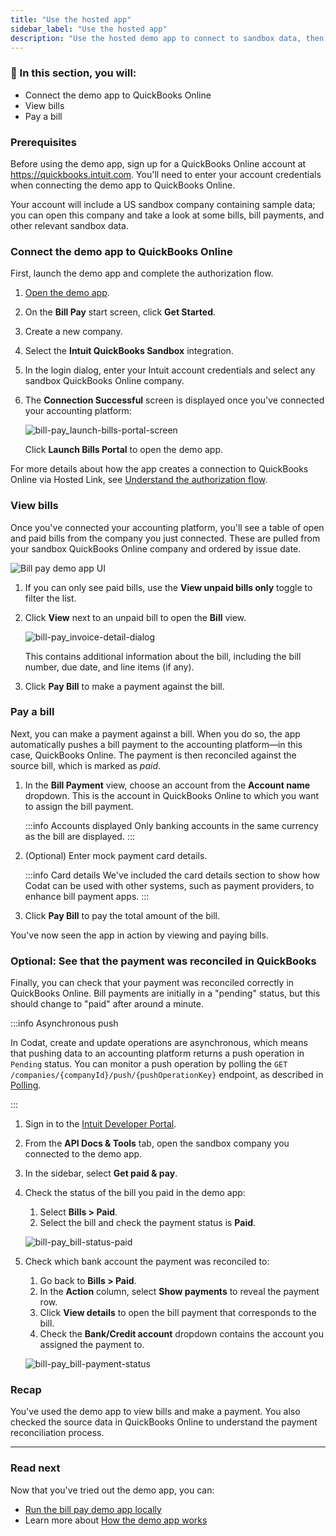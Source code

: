 ```yaml
---
title: "Use the hosted app"
sidebar_label: "Use the hosted app"
description: "Use the hosted demo app to connect to sandbox data, then view and pay bills. To close the loop, see how payments are reconciled in QuickBooks"
---
```


### 🚀 In this section, you will:

- Connect the demo app to QuickBooks Online
- View bills
- Pay a bill

### Prerequisites

Before using the demo app, sign up for a QuickBooks Online account at <a href="https://quickbooks.intuit.com/" target="_blank">https://quickbooks.intuit.com</a>. You'll need to enter your account credentials when connecting the demo app to QuickBooks Online.

Your account will include a US sandbox company containing sample data; you can open this company and take a look at some bills, bill payments, and other relevant sandbox data.

### Connect the demo app to QuickBooks Online

First, launch the demo app and complete the authorization flow.

1. <a href="https://demo-bill-pay.vercel.app/" target="_blank">Open the demo app</a>.
2. On the **Bill Pay** start screen, click **Get Started**.
3. Create a new company.
4. Select the **Intuit QuickBooks Sandbox** integration.   
5. In the login dialog, enter your Intuit account credentials and select any sandbox QuickBooks Online company. 

6. The **Connection Successful** screen is displayed once you've connected your accounting platform:

   ![bill-pay_launch-bills-portal-screen](/img/use-cases/bill-pay/bill-pay_launch-bills-portal-screen.png)

   Click **Launch Bills Portal** to open the demo app.

For more details about how the app creates a connection to QuickBooks Online via Hosted Link, see [Understand the authorization flow](/accounting-api/guides/bill-pay/how-the-demo-app-works#understand-the-authorization-flow).

### View bills

Once you've connected your accounting platform, you'll see a table of open and paid bills from the company you just connected. These are pulled from your sandbox QuickBooks Online company and ordered by issue date. 

![Bill pay demo app UI](/img/use-cases/bill-pay/bill-pay_demo-bill-interface.png "The Bill pay demo app UI.")

1. If you can only see paid bills, use the **View unpaid bills only** toggle to filter the list.
2. Click **View** next to an unpaid bill to open the **Bill** view.
   
   ![bill-pay_invoice-detail-dialog](/img/use-cases/bill-pay/bill-pay_invoice-detail-dialog.png "The Bill view shows additional information about an unpaid bill.")
   
   This contains additional information about the bill, including the bill number, due date, and line items (if any).
   
3. Click **Pay Bill** to make a payment against the bill.

### Pay a bill

Next, you can make a payment against a bill. When you do so, the app automatically pushes a bill payment to the accounting platform&mdash;in this case, QuickBooks Online. The payment is then reconciled against the source bill, which is marked as *paid*.

1. In the **Bill Payment** view, choose an account from the **Account name** dropdown. This is the account in QuickBooks Online to which you want to assign the bill payment.

   :::info Accounts displayed
   Only banking accounts in the same currency as the bill are displayed.
   :::

2. (Optional) Enter mock payment card details. 
   
   :::info Card details
   We've included the card details section to show how Codat can be used with other systems, such as payment providers, to enhance bill payment apps.
   :::

3. Click **Pay Bill** to pay the total amount of the bill.

You've now seen the app in action by viewing and paying bills.

### Optional: See that the payment was reconciled in QuickBooks

Finally, you can check that your payment was reconciled correctly in QuickBooks Online. Bill payments are initially in a "pending" status, but this should change to "paid" after around a minute. 

:::info Asynchronous push

In Codat, create and update operations are asynchronous, which means that pushing data to an accounting platform returns a push operation in `Pending` status. You can monitor a push operation by polling the `GET /companies/{companyId}/push/{pushOperationKey}` endpoint, as described in [Polling](/using-the-api/push#1-polling).

:::

1. Sign in to the <a href="https://developer.intuit.com/" target="_blank">Intuit Developer Portal</a>.
2. From the **API Docs & Tools** tab, open the sandbox company you connected to the demo app.
2. In the sidebar, select **Get paid & pay**.
3. Check the status of the bill you paid in the demo app:
   1. Select **Bills > Paid**.
   2. Select the bill and check the payment status is **Paid**.
   
   ![bill-pay_bill-status-paid](/img/use-cases/bill-pay/bill-pay_qbo-sandbox-company-bill-status-of-paid.png "A bill in QBO with a status of PAID.")

4. Check which bank account the payment was reconciled to:
   1. Go back to **Bills > Paid**.
   2. In the **Action** column, select **Show payments** to reveal the payment row.
   3. Click **View details** to open the bill payment that corresponds to the bill.
   4. Check the **Bank/Credit account** dropdown contains the account you assigned the payment to. 
   
   ![bill-pay_bill-payment-status](/img/use-cases/bill-pay/bill-pay_bill-payment-mapping-account.png "A bill payment in QBO showing the Checking account in the Bank/Credit account dropdown.")

### Recap

You've used the demo app to view bills and make a payment.  You also checked the source data in QuickBooks Online to understand the payment reconciliation process.

<hr />

### Read next

Now that you've tried out the demo app, you can:

- [Run the bill pay demo app locally](/accounting-api/guides/bill-pay/run-demo-app-locally)
- Learn more about [How the demo app works](/accounting-api/guides/bill-pay/how-the-demo-app-works)